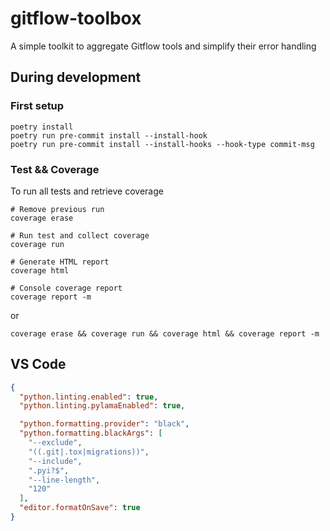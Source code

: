 # gitflow-toolbox

A simple toolkit to aggregate Gitflow tools and simplify their error handling

## During development

### First setup

```shell
poetry install
poetry run pre-commit install --install-hook
poetry run pre-commit install --install-hooks --hook-type commit-msg
```

### Test && Coverage

To run all tests and retrieve coverage

```shell
# Remove previous run
coverage erase

# Run test and collect coverage
coverage run

# Generate HTML report
coverage html

# Console coverage report
coverage report -m
```

or

```shell
coverage erase && coverage run && coverage html && coverage report -m
```

## VS Code

```json
{
  "python.linting.enabled": true,
  "python.linting.pylamaEnabled": true,

  "python.formatting.provider": "black",
  "python.formatting.blackArgs": [
    "--exclude",
    "((.git|.tox|migrations))",
    "--include",
    ".pyi?$",
    "--line-length",
    "120"
  ],
  "editor.formatOnSave": true
}
```
